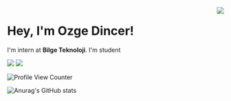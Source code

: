 <img align='right' src="https://github-readme-stats.vercel.app/api?username=ozgedincer&show_icons=true">

# Hey, I'm Ozge Dincer! 
I'm intern at **Bilge Teknoloji**.
I'm student 


[![](https://img.shields.io/linkedin/follow/ozgedincer?style=social)](https://https://www.linkedin.com/in/ozgedincer/)
[![](https://img.shields.io/github/followers/cobanov?style=social)](https://www.github.com/cobanov)

![Profile View Counter](https://komarev.com/ghpvc/?username=ozgedincer)

![Anurag's GitHub stats](https://github-readme-stats.vercel.app/api?username=anuraghazra&show_icons=true&theme=radical)
